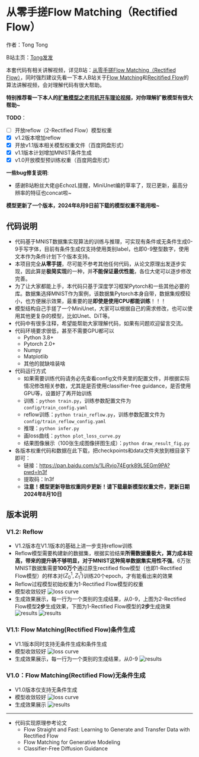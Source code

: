 # 从零手搓Flow Matching（Rectified Flow）

作者：Tong Tong 

B站主页：[Tong发发](https://space.bilibili.com/323109608)

本套代码有相关讲解视频，详见B站：[从零手搓Flow Matching（Rectified Flow）](https://www.bilibili.com/video/BV1Sjv4ezEDN/)，同时强烈建议先看一下本人B站关于[Flow Matching](https://www.bilibili.com/video/BV1Wv3xeNEds/)和[Recitified Flow](https://www.bilibili.com/video/BV19m421G7W8/)的算法讲解视频，会对理解代码有很大帮助。

**特别推荐看一下本人的[扩散模型之老司机开车理论视频](https://www.bilibili.com/video/BV1qW42197dv/)，对你理解扩散模型有很大帮助~**

**TODO**：
- [ ] 开放reflow（2-Rectified Flow）模型权重
- [x] v1.2版本增加reflow
- [x] 开放v1.1版本相关模型权重文件（百度网盘形式）
- [x] v1.1版本计划增加MNIST条件生成 
- [x] v1.0开放模型预训练权重（百度网盘形式）

**一些bug修复说明**:
- 感谢B站粉丝大佬@EchozL提醒，MiniUnet编的草率了，现已更新，最高分辨率的特征也concat啦~

**模型更新了一个版本，2024年8月9日前下载的模型权重不能用啦~**

## 代码说明
* 代码基于MNIST数据集实现算法的训练与推理，可实现有条件或无条件生成0-9手写字体，目前有条件生成仅支持使用类别label，也即0-9整型数字，使用文本作为条件计划下个版本支持。
* 本项目完全**从零手搓**，尽可能不参考其他任何代码，从论文原理出发逐步实现，因此算是**极简实现**的一种，并**不能保证最优性能**，各位大佬可以逐步修改完善。
* 为了让大家都能上手，本代码只基于深度学习框架Pytorch和一些其他必要的库。数据集选择MNIST作为案例，该数据集Pytorch本身自带，数据集规模较小，也方便展示效果，最重要的是**即使是使用CPU都能训练**！！！
* 模型结构自己手搓了一个MiniUnet，大家可以根据自己的需求修改，也可以使用其他更复杂的模型，比如Unet、DiT等。
* 代码中有很多注释，希望能帮助大家理解代码，如果有问题欢迎留言交流。
* 代码环境要求很低，甚至不需要GPU都可以
  * Python 3.8+
  * Pytorch 2.0+ 
  * Numpy
  * Matplotlib
  * 其他的就缺啥装啥
* 代码运行方式
  * 如果需要训练代码请务必先查看config文件夹里的配置文件，并根据实际情况修改相关参数，尤其是是否使用classifier-free guidance，是否使用GPU等，设置好了再开始训练
  * 训练：`python train.py`，训练参数配置文件为`config/train_config.yaml`
  * reflow训练：`python train_reflow.py`，训练参数配置文件为`config/train_reflow_config.yaml`
  * 推理：`python infer.py`
  * 画loss曲线：`python plot_loss_curve.py`
  * 结果图像展示（100张生成图像拼图生成）：`python draw_result_fig.py`
* 各版本权重代码和数据在此下载，把checkpoints和data文件夹放到根目录下即可：
  * 链接：https://pan.baidu.com/s/1LiRvjo74Egrk89L5EGm9PA?pwd=ln3f 
  * 提取码：ln3f 
  * **注意！模型更新导致权重同步更新！请下载最新模型权重文件，更新日期2024年8月10日**

## 版本说明
### V1.2: Reflow
* V1.2版本在V1.1版本的基础上进一步支持reflow训练
* Reflow模型需要构建新的数据集，根据实验结果**所需数据量极大，算力成本较高，带来的提升确不够明显，对于MNIST这种简单数据集实用性不强**。6万张MNIST数据集需要**100万个**通过原生rectified flow模型（也即1-Rectified Flow模型）的样本对$(Z^{1}_{0}, Z^{1}_{1})$训练20个epoch，才有能看出来的效果
* Reflow过程模型初始权重为1-Rectified Flow模型的权重
* 模型收敛较好
![loss curve](/fig/loss_curve_cfg_reflow.png)
* 生成效果展示，每一行为一个类别的生成结果，从0-9，上图为2-Rectified Flow模型**2步**生成效果，下图为1-Rectified Flow模型的**2步**生成效果
![results](/fig/results_fig_cfg_reflow_2steps.png)
![results](/fig/results_fig_cfg_2steps.png)



### V1.1: Flow Matching(Rectified Flow)条件生成
* V1.1版本同时支持无条件生成和条件生成
* 模型收敛较好
![loss curve](/fig/loss_curve_cfg.png)
* 生成效果展示，每一行为一个类别的生成结果，从0-9
![results](/fig/results_fig_cfg.png)

### V1.0：Flow Matching(Rectified Flow)无条件生成
* V1.0版本仅支持无条件生成
* 模型收敛较好
![loss curve](/fig/loss_curve.png)
* 生成效果展示
![results](/fig/results_fig.png)

---
* 代码实现原理参考论文
    * Flow Straight and Fast: Learning to Generate and Transfer Data with Rectified Flow
    * Flow Matching for Generative Modeling
    * Classifier-Free Diffusion Guidance
